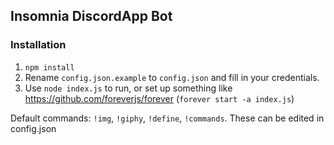 ## Insomnia DiscordApp Bot

### Installation
1. `npm install`
2. Rename `config.json.example` to `config.json` and fill in your credentials.
3. Use `node index.js` to run, or set up something like https://github.com/foreverjs/forever (`forever start -a index.js`)

Default commands: `!img`, `!giphy`, `!define`, `!commands`. These can be edited in config.json